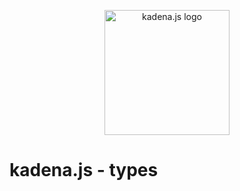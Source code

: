 <p align="center">
  <picture>
    <source srcset="../../../common/images/Kadena.JS_logo-white.png" media="(prefers-color-scheme: dark)"/>
    <img src="../../../common/images/Kadena.JS_logo-black.png" width="200" alt="kadena.js logo" />
  </picture>
</p>

# kadena.js - types

